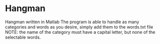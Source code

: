 # Hangman
Hangman written in Matlab
The program is able to handle as many categories and words as you desire, simply add them to the words.txt file
NOTE: the name of the category must have a capital letter, but none of the selectable words.
